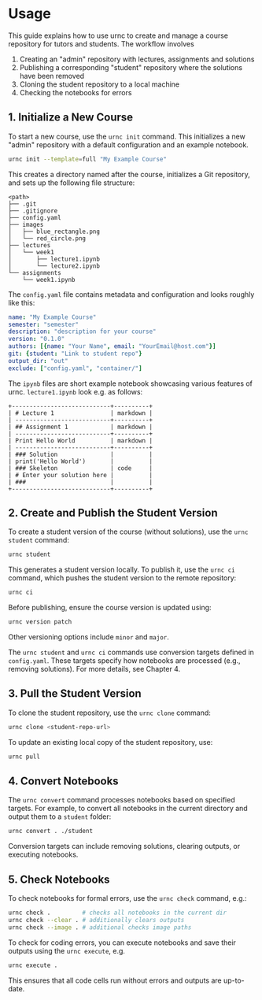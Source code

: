 # Usage

This guide explains how to use urnc to create and manage a course repository for tutors and students. The workflow involves

1. Creating an "admin" repository with lectures, assignments and solutions
2. Publishing a corresponding "student" repository where the solutions have been removed
3. Cloning the student repository to a local machine
4. Checking the notebooks for errors

## 1. Initialize a New Course

To start a new course, use the `urnc init` command. This initializes a new "admin" repository with a default configuration and an example notebook.

```sh
urnc init --template=full "My Example Course"
```

This creates a directory named after the course, initializes a Git repository, and sets up the following file structure:

```none
<path>
├── .git
├── .gitignore
├── config.yaml
├── images
│   ├── blue_rectangle.png
│   └── red_circle.png
├── lectures
│   └── week1
│       ├── lecture1.ipynb
│       └── lecture2.ipynb
└── assignments
    └── week1.ipynb
```

The `config.yaml` file contains metadata and configuration and looks roughly like this:

```yaml
name: "My Example Course"
semester: "semester"
description: "description for your course"
version: "0.1.0"
authors: [{name: "Your Name", email: "YourEmail@host.com"}]
git: {student: "Link to student repo"}
output_dir: "out"
exclude: ["config.yaml", "container/"]
```

The `ipynb` files are short example notebook showcasing various features of
urnc. `lecture1.ipynb` look e.g. as follows:

    +----------------------------+----------+
    | # Lecture 1                | markdown |
    | ---------------------------+----------+
    | ## Assignment 1            | markdown |
    | ---------------------------+----------+
    | Print Hello World          | markdown |
    | ---------------------------+----------+
    | ### Solution               |          |
    | print('Hello World')       |          |
    | ### Skeleton               | code     |
    | # Enter your solution here |          |
    | ###                        |          |
    +----------------------------+----------+

## 2. Create and Publish the Student Version

To create a student version of the course (without solutions), use the `urnc student` command:

```sh
urnc student
```

This generates a student version locally. To publish it, use the `urnc ci` command, which pushes the student version to the remote repository:

```sh
urnc ci
```

Before publishing, ensure the course version is updated using:

```sh
urnc version patch
```

Other versioning options include `minor` and `major`.

The `urnc student` and `urnc ci` commands use conversion targets defined in `config.yaml`. These targets specify how notebooks are processed (e.g., removing solutions). For more details, see Chapter 4.

## 3. Pull the Student Version

To clone the student repository, use the `urnc clone` command:

```sh
urnc clone <student-repo-url>
```

To update an existing local copy of the student repository, use:

```sh
urnc pull
```

## 4. Convert Notebooks

The `urnc convert` command processes notebooks based on specified targets. For example, to convert all notebooks in the current directory and output them to a `student` folder:

```sh
urnc convert . ./student
```

Conversion targets can include removing solutions, clearing outputs, or executing notebooks.

## 5. Check Notebooks

To check notebooks for formal errors, use the `urnc check` command, e.g.:

```sh
urnc check .         # checks all notebooks in the current dir
urnc check --clear . # additionally clears outputs
urnc check --image . # additional checks image paths
```

To check for coding errors, you can execute notebooks and save their outputs using the `urnc execute`, e.g.

```sh
urnc execute .
```

This ensures that all code cells run without errors and outputs are up-to-date.
